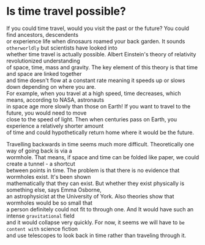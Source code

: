 # Is time travel possible?  

If you could time travel, would you visit the past or the future? You could find ancestors, descendents  
or experience life when dinosaurs roamed your back garden. It sounds `otherworldly` but scientists have looked into  
whether time travel is actually possible. Albert Einstein's theory of relativity revolutionized understanding  
of space, time, mass and gravity. The key element of this theory is that time and space are linked together  
and time doesn't flow at a constant rate meaning it speeds up or slows down depending on where you are.  
For example, when you travel at a high speed, time decreases, which means, according to NASA, astronauts  
in space age more slowly than those on Earth! If you want to travel to the future, you would need to move  
close to the speed of light. Then when centuries pass on Earth, you experience a relatively shorter amount  
of time and could hypothetically return home where it would be the future.  

Travelling backwards in time seems much more difficult. Theoretically one way of going back is via a  
wormhole. That means, if space and time can be folded like paper, we could create a tunnel - a shortcut  
between points in time. The problem is that there is no evidence that wormholes exist. It's been shown  
mathematically that they can exist. But whether they exist physically is something else, says Emma Osborne,  
an astrophysicist at the University of York. Also theories show that wormholes would be so small that  
a person definitely could not fit to through one. And It would have such an intense `gravitational` field  
and it would collapse very quickly. For now,  it seems we will have to `be content with` science fiction  
and use telescopes to look back in time rather than traveling through it.  
